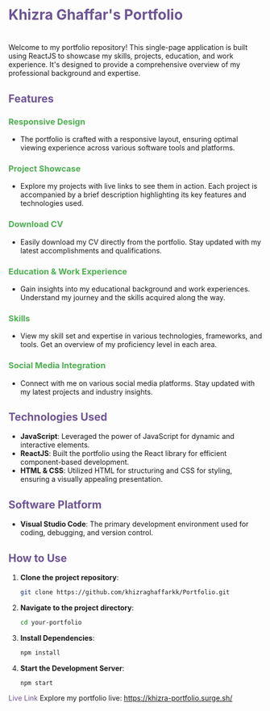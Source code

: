 # <span style="color:#6e5494">Khizra Ghaffar's Portfolio</span>

# <div style="text-align: justify;">
Welcome to my portfolio repository! This single-page application is built using ReactJS to showcase my skills, projects, education, and work experience. It's designed to provide a comprehensive overview of my professional background and expertise.

## <span style="color:#6e5494">Features</span>

### <span style="color:#4caf50">Responsive Design</span>
   - The portfolio is crafted with a responsive layout, ensuring optimal viewing experience across various software tools and platforms.
     
### <span style="color:#4caf50">Project Showcase</span>
   - Explore my projects with live links to see them in action. Each project is accompanied by a brief description highlighting its key features and technologies used.
     
### <span style="color:#4caf50">Download CV</span>
   - Easily download my CV directly from the portfolio. Stay updated with my latest accomplishments and qualifications.

### <span style="color:#4caf50">Education & Work Experience</span>
   - Gain insights into my educational background and work experiences. Understand my journey and the skills acquired along the way.

### <span style="color:#4caf50">Skills</span>
   - View my skill set and expertise in various technologies, frameworks, and tools. Get an overview of my proficiency level in each area.

### <span style="color:#4caf50">Social Media Integration</span>
   - Connect with me on various social media platforms. Stay updated with my latest projects and industry insights.

## <span style="color:#6e5494">Technologies Used</span>

- **JavaScript**: Leveraged the power of JavaScript for dynamic and interactive elements.
- **ReactJS**: Built the portfolio using the React library for efficient component-based development.
- **HTML & CSS**: Utilized HTML for structuring and CSS for styling, ensuring a visually appealing presentation.

## <span style="color:#6e5494">Software Platform</span>

- **Visual Studio Code**: The primary development environment used for coding, debugging, and version control.

## <span style="color:#6e5494">How to Use</span>

1. **Clone the project repository**:
   ```bash
   git clone https://github.com/khizraghaffarkk/Portfolio.git
2. **Navigate to the project directory**:
   ```bash
   cd your-portfolio
3. **Install Dependencies**:
   ```bash
   npm install
4. **Start the Development Server**:
   ```bash
   npm start

<span style="color:#6e5494">Live Link</span>
Explore my portfolio live: https://khizra-portfolio.surge.sh/
